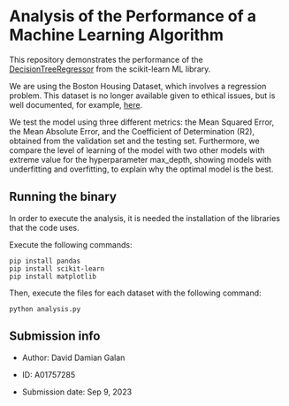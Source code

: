 # Analysis of the Performance of a Machine Learning Algorithm

This repository demonstrates the performance of the [DecisionTreeRegressor](https://scikit-learn.org/stable/modules/generated/sklearn.tree.DecisionTreeRegressor.html) from the scikit-learn ML library. 

We are using the Boston Housing Dataset, which involves a regression problem. This dataset is no longer available given to ethical issues, but is well documented, for example, [here](https://rpubs.com/abbhinavsri30/BostonHousing).

We test the model using three different metrics: the Mean Squared Error, the Mean Absolute Error, and the Coefficient of Determination (R2), obtained from the validation set and the testing set. Furthermore, we compare the level of learning of the model with two other models with extreme value for the hyperparameter max_depth, showing models with underfitting and overfitting, to explain why the optimal model is the best.

## Running the binary

In order to execute the analysis, it is needed the installation of the libraries that the code uses.

Execute the following commands:

```
pip install pandas
pip install scikit-learn
pip install matplotlib
```

Then, execute the files for each dataset with the following command:

```
python analysis.py
```

## Submission info

* Author: David Damian Galan

* ID: A01757285

* Submission date: Sep 9, 2023
